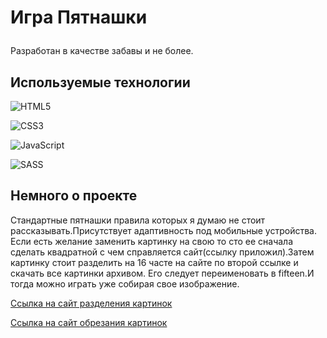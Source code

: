 #  Игра Пятнашки</p>
Разработан в качестве забавы и не более. 

## Используемые технологии

![HTML5](https://img.shields.io/badge/html5-%23E34F26.svg?style=for-the-badge&logo=html5&logoColor=white)

![CSS3](https://img.shields.io/badge/css3-%231572B6.svg?style=for-the-badge&logo=css3&logoColor=white)

![JavaScript](https://img.shields.io/badge/javascript-%23323330.svg?style=for-the-badge&logo=javascript&logoColor=%23F7DF1E)

![SASS](https://img.shields.io/badge/SASS-hotpink.svg?style=for-the-badge&logo=SASS&logoColor=white)

## Немного о проекте
Стандартные пятнашки правила которых я думаю не стоит рассказывать.Присутствует адаптивность под мобильные устройства.
Если есть желание заменить картинку на свою то сто ее сначала сделать квадратной с чем справляется сайт(ссылку приложил).Затем картинку стоит разделить на 16 часте на сайте по второй ссылке и скачать все картинки архивом. Его следует переименовать в fifteen.И тогда можно играть уже собирая свое изображение.

[Ссылка на сайт разделения картинок](https://www.imgonline.com.ua/cut-photo-into-pieces.php)

[Ссылка на сайт обрезания картинок](https://anytools.pro/ru/img/editor/square)